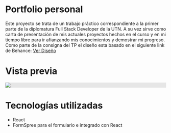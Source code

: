 # Portfolio personal

Este proyecto se trata de un trabajo práctico correspondiente a la primer parte de la diplomatura Full Stack Developer de la UTN. A su vez sirve como carta de presentación de mis actuales proyectos hechos en el curso y en mi tiempo libre para ir afianzando mis conocimientos y demostrar mi progreso. Como parte de la consigna del TP el diseño esta basado en el siguiente link de Behance: <a href="https://www.behance.net/gallery/159335899/Portfolio-Website-Landing-Page">Ver Diseño</a>

# Vista previa

<img style="display: block;-webkit-user-select: none;margin: auto;cursor: zoom-in;background-color: hsl(0, 0%, 90%);transition: background-color 300ms;" src="https://lh3.googleusercontent.com/u/0/drive-viewer/AAOQEOQUToNQE6Dk3QTLpIHpLxeceQs8NwcgihwNGHoGKf5Fz7YWrSqhHnfyjZPYoUPBRde7s2YO7ARgiSy-N8MXLeU1AE5DnA=w1920-h937">

# Tecnologías utilizadas

* React
* FormSpree para el formulario e integrado con React
